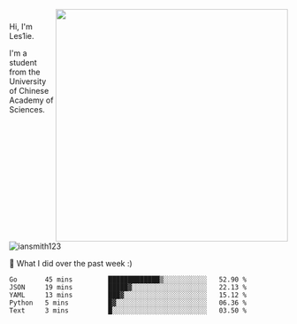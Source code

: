 <img align="right" src="https://github-readme-stats.vercel.app/api?username=iansmith123&show_icons=true&hide_border=true" width="420">

### 
Hi, I'm Les1ie. 

I'm a student from the University of Chinese Academy of Sciences.

<img src="https://komarev.com/ghpvc/?username=iansmith123" alt="iansmith123" />




🔭 What I did over the past week :)
<!--START_SECTION:waka-->

```text
Go       45 mins         █████████████▒░░░░░░░░░░░   52.90 %
JSON     19 mins         █████▓░░░░░░░░░░░░░░░░░░░   22.13 %
YAML     13 mins         ███▓░░░░░░░░░░░░░░░░░░░░░   15.12 %
Python   5 mins          █▓░░░░░░░░░░░░░░░░░░░░░░░   06.36 %
Text     3 mins          █░░░░░░░░░░░░░░░░░░░░░░░░   03.50 %
```

<!--END_SECTION:waka-->


<!--
**IanSmith123/IanSmith123** is a ✨ _special_ ✨ repository because its `README.md` (this file) appears on your GitHub profile.
<img src="https://github.githubassets.com/images/spinners/octocat-spinner-64.gif">

Here are some ideas to get you started:

- 🔭 I’m currently working on ...
- 🌱 I’m currently learning ...
- 👯 I’m looking to collaborate on ...
- 🤔 I’m looking for help with ...
- 💬 Ask me about ...
- 📫 How to reach me: ...
- 😄 Pronouns: ...
- ⚡ Fun fact: ...
-->
